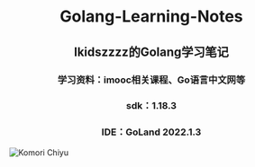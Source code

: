 # <center>Golang-Learning-Notes</center>

## <center>lkidszzzz的Golang学习笔记</center>

### <center>学习资料：imooc相关课程、Go语言中文网等</center>

### <center>sdk：1.18.3</center>

### <center>IDE：GoLand 2022.1.3</center>

![Komori Chiyu](https://i0.hdslb.com/bfs/album/a026356dfcd19e6a36aa2770e0d46875d5bbb87c.png)
